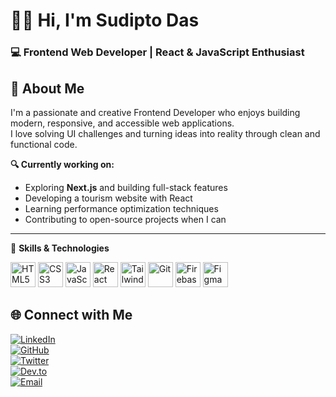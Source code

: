 # 🧑‍💻 Hi, I'm Sudipto Das
### 💻 Frontend Web Developer | React & JavaScript Enthusiast


## 🧾 About Me

I'm a passionate and creative Frontend Developer who enjoys building modern, responsive, and accessible web applications.  
I love solving UI challenges and turning ideas into reality through clean and functional code.

**🔍 Currently working on:**
- Exploring **Next.js** and building full-stack features  
- Developing a tourism website with React  
- Learning performance optimization techniques  
- Contributing to open-source projects when I can  

---


🚀 **Skills & Technologies**
<p align="left"> <img src="https://img.icons8.com/color/48/html-5--v1.png" alt="HTML5" width="40" height="40"/> <img src="https://img.icons8.com/color/48/css3.png" alt="CSS3" width="40" height="40"/> <img src="https://img.icons8.com/color/48/javascript--v1.png" alt="JavaScript" width="40" height="40"/> <img src="https://img.icons8.com/color/48/react-native.png" alt="React" width="40" height="40"/> <img src="https://img.icons8.com/color/48/tailwind_css.png" alt="Tailwind CSS" width="40" height="40"/> <img src="https://img.icons8.com/color/48/git.png" alt="Git" width="40" height="40"/> <img src="https://img.icons8.com/color/48/firebase.png" alt="Firebase" width="40" height="40"/> <img src="https://img.icons8.com/color/48/figma.png" alt="Figma" width="40" height="40"/> </p>


## 🌐 Connect with Me

[![LinkedIn](https://img.icons8.com/color/24/000000/linkedin.png)](https://www.linkedin.com/in/yourprofile)  
[![GitHub](https://img.icons8.com/material-outlined/24/000000/github.png)](https://github.com/yourusername)  
[![Twitter](https://img.icons8.com/color/24/000000/twitter--v1.png)](https://twitter.com/yourhandle)  
[![Dev.to](https://img.icons8.com/color/24/000000/dev.png)](https://dev.to/yourhandle)  
[![Email](https://img.icons8.com/color/24/000000/gmail--v1.png)](mailto:youremail@example.com)
